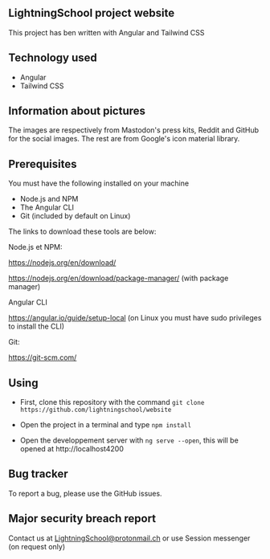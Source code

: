 ## LightningSchool project website

This project has ben written with Angular and Tailwind CSS

## Technology used

- Angular
- Tailwind CSS

## Information about pictures

The images are respectively from Mastodon's press kits, Reddit and GitHub for the social images. The rest are from Google's icon material library.

## Prerequisites

You must have the following installed on your machine
- Node.js and NPM
- The Angular CLI
- Git (included by default on Linux)

The links to download these tools are below:

Node.js et NPM:

https://nodejs.org/en/download/

https://nodejs.org/en/download/package-manager/ (with package 
manager)

Angular CLI

https://angular.io/guide/setup-local (on Linux you must have sudo privileges to install the CLI)

Git:

https://git-scm.com/

## Using

- First, clone this repository with the command ```git clone https://github.com/lightningschool/website```

- Open the project in a terminal and type ```npm install```
- Open the developpement server with ```ng serve --open```, this will be opened at http://localhost4200

## Bug tracker

To report a bug, please use the GitHub issues.

## Major security breach report

Contact us at LightningSchool@protonmail.ch or use Session messenger (on request only)